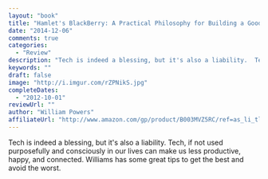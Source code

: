 ```yaml
---
layout: "book"
title: "Hamlet's BlackBerry: A Practical Philosophy for Building a Good Life in the Digital Age"
date: "2014-12-06"
comments: true
categories:
  - "Review"
description: "Tech is indeed a blessing, but it's also a liability.  Tech, if not used purposefully and consciously in our lives can make us less productive, happy,"
keywords: ""
draft: false
image: "http://i.imgur.com/rZPNikS.jpg"
completeDates:
  - "2012-10-01"
reviewUrl: ""
author: "William Powers"
affiliateUrl: "http://www.amazon.com/gp/product/B003MVZ5RC/ref=as_li_tl?ie=UTF8&camp=1789&creative=390957&creativeASIN=B003MVZ5RC&linkCode=as2&tag=jaktre-20&linkId=44YSPM4AUYMIJTJ7"
---
```


Tech is indeed a blessing, but it's also a liability.  Tech, if not used purposefully and consciously in our lives can make us less productive, happy, and connected.  Williams has some great tips to get the best and avoid the worst.
